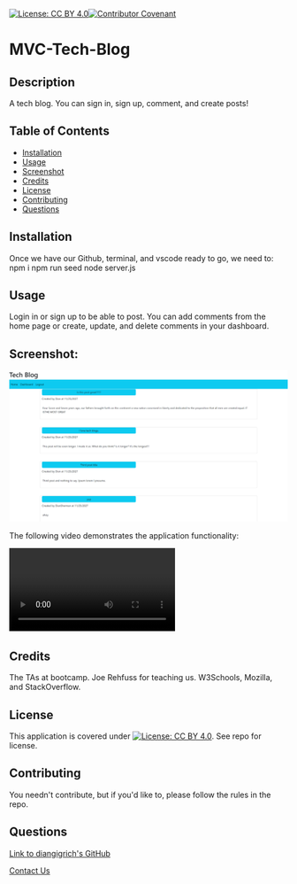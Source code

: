 [![License: CC BY 4.0](https://licensebuttons.net/l/by/4.0/80x15.png)](https://creativecommons.org/licenses/by/4.0/)[![Contributor Covenant](https://img.shields.io/badge/Contributor%20Covenant-2.1-4baaaa.svg)](code_of_conduct.md)
# MVC-Tech-Blog

## Description
A tech blog. You can sign in, sign up, comment, and create posts! 
      
## Table of Contents
* [Installation](#installation)
* [Usage](#usage)
* [Screenshot](#screenshot)
* [Credits](#credits)
* [License](#license)
* [Contributing](#contributing)
* [Questions](#questions)
      
## Installation
Once we have our Github, terminal, and vscode ready to go, we need to:
npm i
npm run seed
node server.js
      
## Usage
Login in or sign up to be able to post.  You can add comments from the home page or create, update, and delete comments in your dashboard.
      
## Screenshot:
![Screenshot of project](./assets/Screenshot.png)

 The following video demonstrates the application functionality:

![Animation cycles through signing into the app, clicking on buttons, and updating blog posts.](./assets/video.webm) 

## Credits
The TAs at bootcamp.  Joe Rehfuss for teaching us. W3Schools, Mozilla, and StackOverflow.


## License
This application is covered under [![License: CC BY 4.0](https://licensebuttons.net/l/by/4.0/80x15.png)](https://creativecommons.org/licenses/by/4.0/). See repo for license.
      
## Contributing
You needn't contribute, but if you'd like to, please follow the rules in the repo.
  
## Questions
[Link to diangigrich's GitHub](https://github.com/diangigrich)

[Contact Us](mailto:slayer_barrett_@hotmail.com)